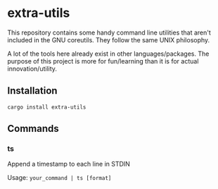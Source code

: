 # extra-utils

This repository contains some handy command line utilities that aren't included in the
GNU coreutils. They follow the same UNIX philosophy.

A lot of the tools here already exist in other languages/packages. The purpose of this
project is more for fun/learning than it is for actual innovation/utility.

## Installation
```
cargo install extra-utils
```

## Commands

### ts
Append a timestamp to each line in STDIN

Usage: `your_command | ts [format]`
